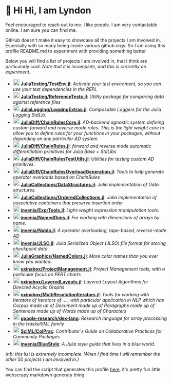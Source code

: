 # 🐂 Hi Hi, I am Lyndon
Feel encouraged to reach out to me. I like people.
I am very contactable online. I am sure you can find me.



GitHub doesn't make it easy to showcase all the projects I am involved in.
Especially with so many being inside various github orgs.
So I am using this profile README.md to experiment with providing something better



Below you will find a list of projects I am involved in, that I think are particularly cool.
*Note that it is incomplete, and this is currently an experiment.*



 - <a href='https://github.com/JuliaTesting' title='JuliaTesting'> <img src='https://avatars.githubusercontent.com/u/67037081?s=200&v=4' height='20' width='20'/></a> [**JuliaTesting/TestEnv.jl**](https://github.com/JuliaTesting/TestEnv.jl): _Activate your test enviroment, so you can use your test dependencies in the REPL_
 - <a href='https://github.com/JuliaTesting' title='JuliaTesting'> <img src='https://avatars.githubusercontent.com/u/67037081?s=200&v=4' height='20' width='20'/></a> [**JuliaTesting/ReferenceTests.jl**](https://github.com/JuliaTesting/ReferenceTests.jl): _Utility package for comparing data against reference files_
 - <a href='https://github.com/JuliaLogging' title='JuliaLogging'> <img src='https://avatars.githubusercontent.com/u/86418567?s=200&v=4' height='20' width='20'/></a> [**JuliaLogging/LoggingExtras.jl**](https://github.com/JuliaLogging/LoggingExtras.jl): _Composable Loggers  for the Julia Logging StdLib._
 - <a href='https://github.com/JuliaDiff' title='JuliaDiff'> <img src='https://avatars.githubusercontent.com/u/7750915?s=200&v=4' height='20' width='20'/></a> [**JuliaDiff/ChainRulesCore.jl**](https://github.com/JuliaDiff/ChainRulesCore.jl/): _AD-backend agnostic system defining custom forward and reverse mode rules. This is the light weight core to allow you to define rules for your functions in your packages, without depending on any particular AD system._
 - <a href='https://github.com/JuliaDiff' title='JuliaDiff'> <img src='https://avatars.githubusercontent.com/u/7750915?s=200&v=4' height='20' width='20'/></a> [**JuliaDiff/ChainRules.jl**](https://github.com/JuliaDiff/ChainRules.jl/): _forward and reverse mode automatic differentiation primitives for Julia Base + StdLibs_
 - <a href='https://github.com/JuliaDiff' title='JuliaDiff'> <img src='https://avatars.githubusercontent.com/u/7750915?s=200&v=4' height='20' width='20'/></a> [**JuliaDiff/ChainRulesTestUtils.jl**](https://github.com/JuliaDiff/ChainRulesTestUtils.jl/): _Utilities for testing custom AD primitives._
 - <a href='https://github.com/JuliaDiff' title='JuliaDiff'> <img src='https://avatars.githubusercontent.com/u/7750915?s=200&v=4' height='20' width='20'/></a> [**JuliaDiff/ChainRulesOverloadGeneration.jl**](https://github.com/JuliaDiff/ChainRulesOverloadGeneration.jl/): _Tools to help generate operator overloads based on ChainRules_
 - <a href='https://github.com/JuliaCollections' title='JuliaCollections'> <img src='https://avatars.githubusercontent.com/u/24502254?s=200&v=4' height='20' width='20'/></a> [**JuliaCollections/DataStructures.jl**](https://github.com/JuliaCollections/DataStructures.jl/): _Julia implementation of Data structures._
 - <a href='https://github.com/JuliaCollections' title='JuliaCollections'> <img src='https://avatars.githubusercontent.com/u/24502254?s=200&v=4' height='20' width='20'/></a> [**JuliaCollections/OrderedCollections.jl**](https://github.com/JuliaCollections/OrderedCollections.jl): _Julia implementation of associative containers that preserve insertion order_
 - <a href='https://github.com/invenia' title='invenia'> <img src='https://avatars.githubusercontent.com/u/5262440?s=200&v=4' height='20' width='20'/></a> [**invenia/ExprTools.jl**](https://github.com/invenia/ExprTools.jl/): _Light-weight expression manipulation tools._
 - <a href='https://github.com/invenia' title='invenia'> <img src='https://avatars.githubusercontent.com/u/5262440?s=200&v=4' height='20' width='20'/></a> [**invenia/NamedDims.jl**](https://github.com/invenia/NamedDims.jl): _For working with dimensions of arrays by name._
 - <a href='https://github.com/invenia' title='invenia'> <img src='https://avatars.githubusercontent.com/u/5262440?s=200&v=4' height='20' width='20'/></a> [**invenia/Nabla.jl**](https://github.com/invenia/Nabla.jl): _A operator overloading, tape-based, reverse-mode AD_
 - <a href='https://github.com/invenia' title='invenia'> <img src='https://avatars.githubusercontent.com/u/5262440?s=200&v=4' height='20' width='20'/></a> [**invenia/JLSO.jl**](https://github.com/invenia/JLSO.jl): _Julia Serialized Object (JLSO) file format for storing checkpoint data._
 - <a href='https://github.com/JuliaGraphics' title='JuliaGraphics'> <img src='https://avatars.githubusercontent.com/u/8106190?s=200&v=4' height='20' width='20'/></a> [**JuliaGraphics/NamedColors.jl**](https://github.com/JuliaGraphics/NamedColors.jl): _More color names than you ever knew you wanted._
 - <a href='https://github.com/oxinabox' title='oxinabox'> <img src='https://avatars.githubusercontent.com/u/5127634?s=64&v=4' height='20' width='20'/></a> [**oxinabox/ProjectManagement.jl**](https://github.com/oxinabox/ProjectManagement.jl): _Project Management tools, with a particular focus on PERT charts_
 - <a href='https://github.com/oxinabox' title='oxinabox'> <img src='https://avatars.githubusercontent.com/u/5127634?s=64&v=4' height='20' width='20'/></a> [**oxinabox/LayeredLayouts.jl**](https://github.com/oxinabox/LayeredLayouts.jl/): _Layered Layout Algorithms for Directed Acyclic Graphs_
 - <a href='https://github.com/oxinabox' title='oxinabox'> <img src='https://avatars.githubusercontent.com/u/5127634?s=64&v=4' height='20' width='20'/></a> [**oxinabox/MultiResolutionIterators.jl**](https://github.com/oxinabox/MultiResolutionIterators.jl/): _Tools for working with Iterators of Iterators of ...., with particular application in NLP which has Corpus made up of Document made up of Paragraphs made up of Sentences made up of Words made up of Characters_
 - <a href='https://github.com/google-research' title='google-research'> <img src='https://avatars.githubusercontent.com/u/43830688?s=200&v=4' height='20' width='20'/></a> [**google-research/dex-lang**](https://github.com/google-research/dex-lang/): _Research language for array processing in the Haskell/ML family_
 - <a href='https://github.com/SciML' title='SciML'> <img src='https://avatars.githubusercontent.com/u/21238080?s=200&v=4' height='20' width='20'/></a> [**SciML/ColPrac**](https://github.com/SciML/ColPrac): _Contributor's Guide on Collaborative Practices for Community Packages_
 - <a href='https://github.com/invenia' title='invenia'> <img src='https://avatars.githubusercontent.com/u/5262440?s=200&v=4' height='20' width='20'/></a> [**invenia/BlueStyle**](https://github.com/invenia/BlueStyle): _A Julia style guide that lives in a blue world._






*(nb: this list is extremely incomplete. When I find time I will remember the other 50 projects I am involved in.)*



You can find the script that generates this profile [here](https://github.com/oxinabox/oxinabox), it's pretty fun little webscrapy markdown generaty thing.

